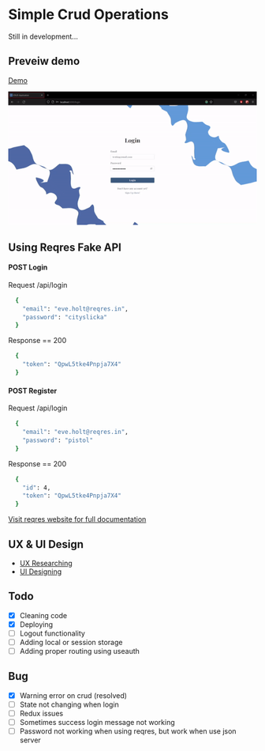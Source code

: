 # Simple Crud Operations
Still in development...
## Preveiw demo 
[Demo](https://falzee.github.io/simple-crud-operation/)
<p align="center">
  <img src="https://github.com/falzee/simple-crud-operation/blob/master/src/images/testing%20prtototype%20demo.gif" alt="animated" />
</p>

## Using Reqres Fake API
#### POST Login 
Request /api/login
```bash
  {
    "email": "eve.holt@reqres.in",
    "password": "cityslicka"
  }
```
Response == 200
```bash
  {
    "token": "QpwL5tke4Pnpja7X4"
  }
```
#### POST Register
Request /api/login
```bash
  {
    "email": "eve.holt@reqres.in",
    "password": "pistol"
  }
```
Response == 200
```bash
  {
    "id": 4,
    "token": "QpwL5tke4Pnpja7X4"
  }
```
[Visit reqres website for full documentation](https://reqres.in/)

## UX & UI Design
- [UX Researching](https://miro.com/app/board/uXjVPa1tA5E=/?share_link_id=449751157116)
- [UI Designing](https://www.figma.com/file/SfngNwfTRTIguyzhYF7BuV/Prototype-2-Log%2FReg%5BUI%5D)

## Todo
- [x] Cleaning code
- [x] Deploying
- [ ] Logout functionality
- [ ] Adding local or session storage
- [ ] Adding proper routing using useauth

## Bug
- [x] Warning error on crud (resolved)
- [ ] State not changing when login
- [ ] Redux issues
- [ ] Sometimes success login message not working
- [ ] Password not working when using reqres, but work when use json server
